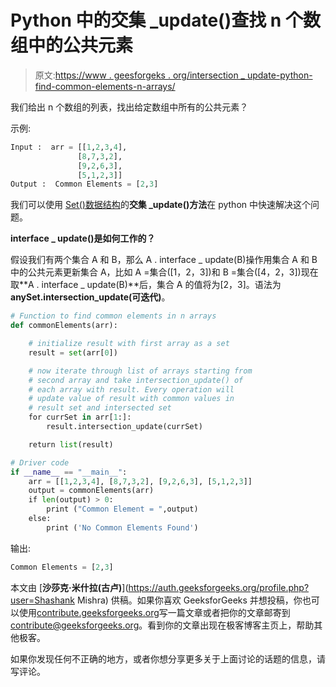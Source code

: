 # Python 中的交集 _update()查找 n 个数组中的公共元素

> 原文:[https://www . geesforgeks . org/intersection _ update-python-find-common-elements-n-arrays/](https://www.geeksforgeeks.org/intersection_update-python-find-common-elements-n-arrays/)

我们给出 n 个数组的列表，找出给定数组中所有的公共元素？

示例:

```py
Input :  arr = [[1,2,3,4],
               [8,7,3,2],
               [9,2,6,3],
               [5,1,2,3]]
Output :  Common Elements = [2,3]

```

我们可以使用 [Set()数据结构](https://www.geeksforgeeks.org/sets-in-python/)的**交集 _update()方法**在 python 中快速解决这个问题。

**interface _ update()是如何工作的？**

假设我们有两个集合 A 和 B，那么 A . interface _ update(B)操作用集合 A 和 B 中的公共元素更新集合 A，比如 A =集合([1，2，3])和 B =集合([4，2，3])现在取**A . interface _ update(B)**后，集合 A 的值将为[2，3]。语法为 **anySet.intersection_update(可迭代)**。

```py
# Function to find common elements in n arrays 
def commonElements(arr): 

    # initialize result with first array as a set 
    result = set(arr[0]) 

    # now iterate through list of arrays starting from 
    # second array and take intersection_update() of 
    # each array with result. Every operation will 
    # update value of result with common values in 
    # result set and intersected set 
    for currSet in arr[1:]: 
        result.intersection_update(currSet) 

    return list(result) 

# Driver code 
if __name__ == "__main__": 
    arr = [[1,2,3,4], [8,7,3,2], [9,2,6,3], [5,1,2,3]] 
    output = commonElements(arr) 
    if len(output) > 0: 
        print ("Common Element = ",output) 
    else: 
        print ('No Common Elements Found')
```

输出:

```py
Common Elements = [2,3]

```

本文由 [**沙莎克·米什拉(古卢)**](https://auth.geeksforgeeks.org/profile.php?user=Shashank Mishra) 供稿。如果你喜欢 GeeksforGeeks 并想投稿，你也可以使用[contribute.geeksforgeeks.org](http://www.contribute.geeksforgeeks.org)写一篇文章或者把你的文章邮寄到 contribute@geeksforgeeks.org。看到你的文章出现在极客博客主页上，帮助其他极客。

如果你发现任何不正确的地方，或者你想分享更多关于上面讨论的话题的信息，请写评论。